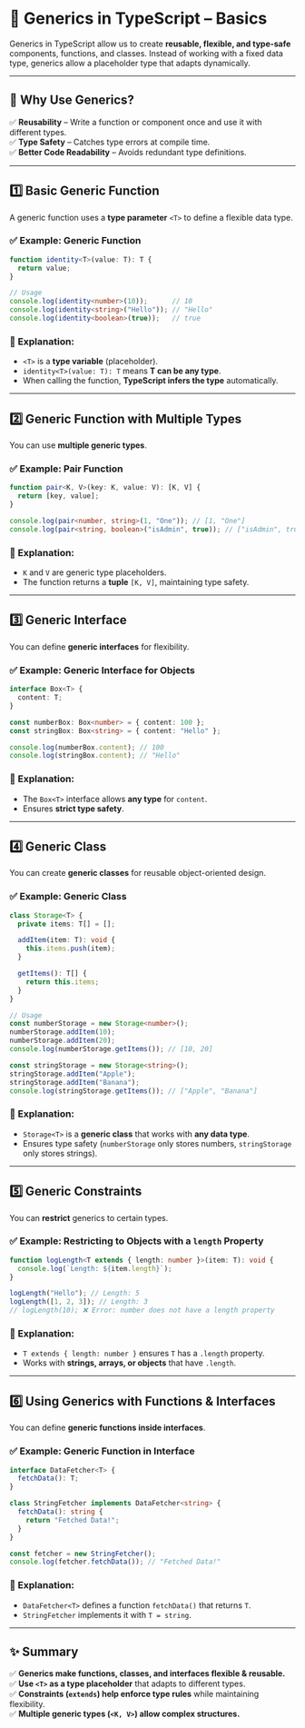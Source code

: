 # **🚀 Generics in TypeScript – Basics**

Generics in TypeScript allow us to create **reusable, flexible, and type-safe** components, functions, and classes. Instead of working with a fixed data type, generics allow a placeholder type that adapts dynamically.

---

## **🔹 Why Use Generics?**
✅ **Reusability** – Write a function or component once and use it with different types.  
✅ **Type Safety** – Catches type errors at compile time.  
✅ **Better Code Readability** – Avoids redundant type definitions.  

---

## **1️⃣ Basic Generic Function**
A generic function uses a **type parameter** `<T>` to define a flexible data type.

### ✅ **Example: Generic Function**
```ts
function identity<T>(value: T): T {
  return value;
}

// Usage
console.log(identity<number>(10));      // 10
console.log(identity<string>("Hello")); // "Hello"
console.log(identity<boolean>(true));   // true
```
### **🔹 Explanation:**
- `<T>` is a **type variable** (placeholder).
- `identity<T>(value: T): T` means **T can be any type**.
- When calling the function, **TypeScript infers the type** automatically.

---

## **2️⃣ Generic Function with Multiple Types**
You can use **multiple generic types**.

### ✅ **Example: Pair Function**
```ts
function pair<K, V>(key: K, value: V): [K, V] {
  return [key, value];
}

console.log(pair<number, string>(1, "One")); // [1, "One"]
console.log(pair<string, boolean>("isAdmin", true)); // ["isAdmin", true]
```
### **🔹 Explanation:**
- `K` and `V` are generic type placeholders.
- The function returns a **tuple** `[K, V]`, maintaining type safety.

---

## **3️⃣ Generic Interface**
You can define **generic interfaces** for flexibility.

### ✅ **Example: Generic Interface for Objects**
```ts
interface Box<T> {
  content: T;
}

const numberBox: Box<number> = { content: 100 };
const stringBox: Box<string> = { content: "Hello" };

console.log(numberBox.content); // 100
console.log(stringBox.content); // "Hello"
```
### **🔹 Explanation:**
- The `Box<T>` interface allows **any type** for `content`.
- Ensures **strict type safety**.

---

## **4️⃣ Generic Class**
You can create **generic classes** for reusable object-oriented design.

### ✅ **Example: Generic Class**
```ts
class Storage<T> {
  private items: T[] = [];

  addItem(item: T): void {
    this.items.push(item);
  }

  getItems(): T[] {
    return this.items;
  }
}

// Usage
const numberStorage = new Storage<number>();
numberStorage.addItem(10);
numberStorage.addItem(20);
console.log(numberStorage.getItems()); // [10, 20]

const stringStorage = new Storage<string>();
stringStorage.addItem("Apple");
stringStorage.addItem("Banana");
console.log(stringStorage.getItems()); // ["Apple", "Banana"]
```
### **🔹 Explanation:**
- `Storage<T>` is a **generic class** that works with **any data type**.
- Ensures type safety (`numberStorage` only stores numbers, `stringStorage` only stores strings).

---

## **5️⃣ Generic Constraints**
You can **restrict** generics to certain types.

### ✅ **Example: Restricting to Objects with a `length` Property**
```ts
function logLength<T extends { length: number }>(item: T): void {
  console.log(`Length: ${item.length}`);
}

logLength("Hello"); // Length: 5
logLength([1, 2, 3]); // Length: 3
// logLength(10); ❌ Error: number does not have a length property
```
### **🔹 Explanation:**
- `T extends { length: number }` ensures `T` has a `.length` property.
- Works with **strings, arrays, or objects** that have `.length`.

---

## **6️⃣ Using Generics with Functions & Interfaces**
You can define **generic functions inside interfaces**.

### ✅ **Example: Generic Function in Interface**
```ts
interface DataFetcher<T> {
  fetchData(): T;
}

class StringFetcher implements DataFetcher<string> {
  fetchData(): string {
    return "Fetched Data!";
  }
}

const fetcher = new StringFetcher();
console.log(fetcher.fetchData()); // "Fetched Data!"
```
### **🔹 Explanation:**
- `DataFetcher<T>` defines a function `fetchData()` that returns `T`.
- `StringFetcher` implements it with `T = string`.

---

## **✨ Summary**
✅ **Generics make functions, classes, and interfaces flexible & reusable.**  
✅ **Use `<T>` as a type placeholder** that adapts to different types.  
✅ **Constraints (`extends`) help enforce type rules** while maintaining flexibility.  
✅ **Multiple generic types (`<K, V>`) allow complex structures.**  